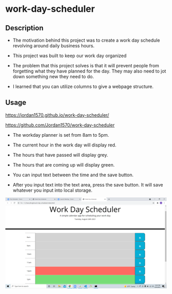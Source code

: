 # work-day-scheduler

## Description

- The motivation behind this project was to create a work day schedule revolving around daily business hours. 

- This project was built to keep our work day organized

- The problem that this project solves is that it will prevent people from forgetting what they have planned for the day. They may also need to jot down something new they need to do. 

- I learned that you can utilize columns to give a webpage structure. 

## Usage

https://jordan1570.github.io/work-day-scheduler/

https://github.com/Jordan1570/work-day-scheduler

- The workday planner is set from 8am to 5pm.

- The current hour in the work day will display red.

- The hours that have passed will display grey.

- The hours that are coming up will display green. 

- You can input text between the time and the save button. 

- After you input text into the text area, press the save button. It will save whatever you input into local storage. 

![screenshot of workday scheduler webpage](Screenshot-48.png)




